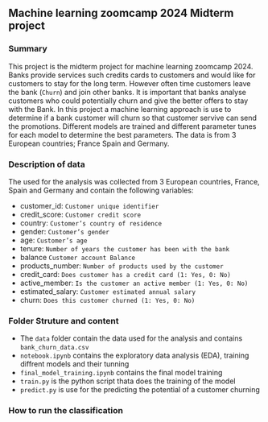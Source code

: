 ## Machine learning zoomcamp 2024 Midterm project

### Summary
This project is the midterm project for machine learning zoomcamp 2024. Banks provide services such credits cards to customers and would like for customers to stay for the long term. However often time customers leave the bank (`Churn`) and join other banks. It is important that banks analyse customers who could potentially churn and give the better offers to stay with the Bank.
In this project a machine learning approach is use to determine if a bank customer will churn so that customer servive can send the promotions. Different models are trained and different parameter tunes for each model to determine the best parameters. The data is from 3 European countries; France Spain and Germany. 

### Description of data
The used for the analysis was collected from 3 European countries, France, Spain and Germany and contain the following variables:

- customer_id:	`Customer unique identifier`
- credit_score:	`Customer credit score`
- country:	`Customer’s country of residence`
- gender:	`Customer’s gender`
- age:	`Customer’s age`
- tenure:	`Number of years the customer has been with the bank`
- balance	`Customer account Balance`
- products_number:	`Number of products used by the customer`
- credit_card:	`Does customer has a credit card (1: Yes, 0: No)`
- active_member:	`Is the customer an active member (1: Yes, 0: No)`
- estimated_salary:	`Customer estimated annual salary`
- churn:	`Does this customer churned (1: Yes, 0: No)`

### Folder Struture and content
- The `data` folder contain the data used for the analysis and contains `bank_churn_data.csv`
- `notebook.ipynb` contains the exploratory data analysis (EDA), training diffrent models and their tunning
- `final_model_training.ipynb` contains the final model training
- `train.py` is the python script thata does the training of the model
- `predict.py` is use for the predicting the potential of a customer churning


### How to run the classification

